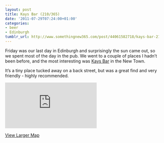 ```yaml
---
layout: post
title: Kays Bar (210/365)
date: '2011-07-29T07:24:00+01:00'
categories:
- beer
- Edinburgh
tumblr_url: http://www.somethingnew365.com/post/44061582718/kays-bar-210365
---
```

Friday was our last day in Edinburgh and surprisingly the sun came out, so we spent most of the day in the pub. We went to a couple of places I hadn’t been before, and the most interesting was [Kays Bar](http://www.kaysbar.co.uk/) in the New Town.

It’s a tiny place tucked away on a back street, but was a great find and very friendly - highly recommended.

<iframe scrolling="no" class="google-map" src="http://www.google.com/maps?q=Jamaica+Street,+Edinburgh&amp;hl=en&amp;ll=55.956154,-3.204945&amp;spn=0,0.003862&amp;sll=37.0625,-95.677068&amp;sspn=46.543597,93.076172&amp;layer=c&amp;cbll=55.955645,-3.204946&amp;panoid=Tbwtz-075jxrn2nP74aMBA&amp;cbp=12,345.81,,0,2.12&amp;output=svembed" frameborder="0"></iframe>

[View Larger Map](http://www.google.com/maps?q=Jamaica+Street,+Edinburgh&amp;hl=en&amp;ll=55.956154,-3.204945&amp;spn=0,0.003862&amp;sll=37.0625,-95.677068&amp;sspn=46.543597,93.076172&amp;layer=c&amp;cbll=55.955645,-3.204946&amp;panoid=Tbwtz-075jxrn2nP74aMBA&amp;cbp=12,345.81,,0,2.12&amp;source=embed)

